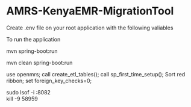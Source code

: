 # AMRS-KenyaEMR-MigrationTool

Create .env file on your root application with the following valiables

To run the application

mvn spring-boot:run

mvn clean spring-boot:run

use openmrs;
call create_etl_tables();
call sp_first_time_setup();
Sort red ribbon;
set foreign_key_checks=0;

sudo lsof -i :8082   
kill -9 58959
